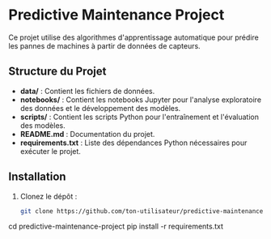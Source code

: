 # Predictive Maintenance Project

Ce projet utilise des algorithmes d'apprentissage automatique pour prédire les pannes de machines à partir de données de capteurs.

## Structure du Projet

- **data/** : Contient les fichiers de données.
- **notebooks/** : Contient les notebooks Jupyter pour l'analyse exploratoire des données et le développement des modèles.
- **scripts/** : Contient les scripts Python pour l'entraînement et l'évaluation des modèles.
- **README.md** : Documentation du projet.
- **requirements.txt** : Liste des dépendances Python nécessaires pour exécuter le projet.

## Installation

1. Clonez le dépôt :
   ```bash
   git clone https://github.com/ton-utilisateur/predictive-maintenance-project.git
cd predictive-maintenance-project
pip install -r requirements.txt
